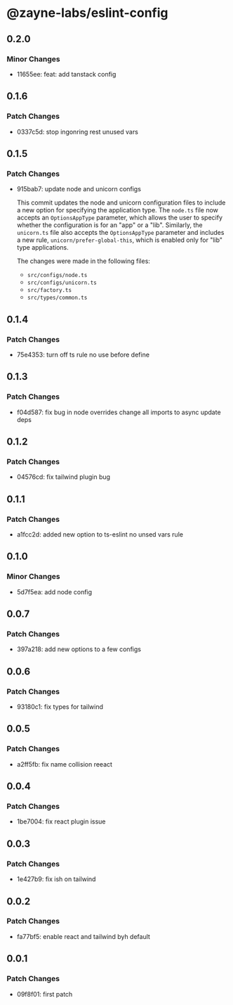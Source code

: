 # @zayne-labs/eslint-config

## 0.2.0

### Minor Changes

-  11655ee: feat: add tanstack config

## 0.1.6

### Patch Changes

-  0337c5d: stop ingonring rest unused vars

## 0.1.5

### Patch Changes

-  915bab7: update node and unicorn configs

   This commit updates the node and unicorn configuration files to include a new option for specifying the application type. The `node.ts` file now accepts an `OptionsAppType` parameter, which allows the user to specify whether the configuration is for an "app" or a "lib". Similarly, the `unicorn.ts` file also accepts the `OptionsAppType` parameter and includes a new rule, `unicorn/prefer-global-this`, which is enabled only for "lib" type applications.

   The changes were made in the following files:

   -  `src/configs/node.ts`
   -  `src/configs/unicorn.ts`
   -  `src/factory.ts`
   -  `src/types/common.ts`

## 0.1.4

### Patch Changes

-  75e4353: turn off ts rule no use before define

## 0.1.3

### Patch Changes

-  f04d587: fix bug in node overrides
   change all imports to async
   update deps

## 0.1.2

### Patch Changes

-  04576cd: fix tailwind plugin bug

## 0.1.1

### Patch Changes

-  a1fcc2d: added new option to ts-eslint no unsed vars rule

## 0.1.0

### Minor Changes

-  5d7f5ea: add node config

## 0.0.7

### Patch Changes

-  397a218: add new options to a few configs

## 0.0.6

### Patch Changes

-  93180c1: fix types for tailwind

## 0.0.5

### Patch Changes

-  a2ff5fb: fix name collision reeact

## 0.0.4

### Patch Changes

-  1be7004: fix react plugin issue

## 0.0.3

### Patch Changes

-  1e427b9: fix ish on tailwind

## 0.0.2

### Patch Changes

-  fa77bf5: enable react and tailwind byh default

## 0.0.1

### Patch Changes

-  09f8f01: first patch
